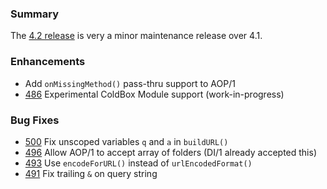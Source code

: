 
### Summary

The [4.2 release](/documentation/4.3) is very a minor maintenance release over 4.1.

### Enhancements

* Add `onMissingMethod()` pass-thru support to AOP/1
* [486](https://github.com/framework-one/fw1/issues/486) Experimental ColdBox Module support (work-in-progress)

### Bug Fixes

* [500](https://github.com/framework-one/fw1/pull/500) Fix unscoped variables `q` and `a` in `buildURL()`
* [496](https://github.com/framework-one/fw1/pull/496) Allow AOP/1 to accept array of folders (DI/1 already accepted this)
* [493](https://github.com/framework-one/fw1/pull/493) Use `encodeForURL()` instead of `urlEncodedFormat()`
* [491](https://github.com/framework-one/fw1/pull/491) Fix trailing `&` on query string